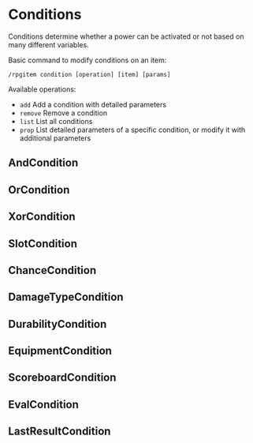 # Conditions

Conditions determine whether a power can be activated or not based on many different variables.

Basic command to modify conditions on an item:

```
/rpgitem condition [operation] [item] [params]
```

Available operations:

- `add` Add a condition with detailed parameters
- `remove` Remove a condition
- `list` List all conditions
- `prop` List detailed parameters of a specific condition, or modify it with additional parameters

## AndCondition

## OrCondition

## XorCondition

## SlotCondition

## ChanceCondition

## DamageTypeCondition

## DurabilityCondition

## EquipmentCondition

## ScoreboardCondition

## EvalCondition

## LastResultCondition
